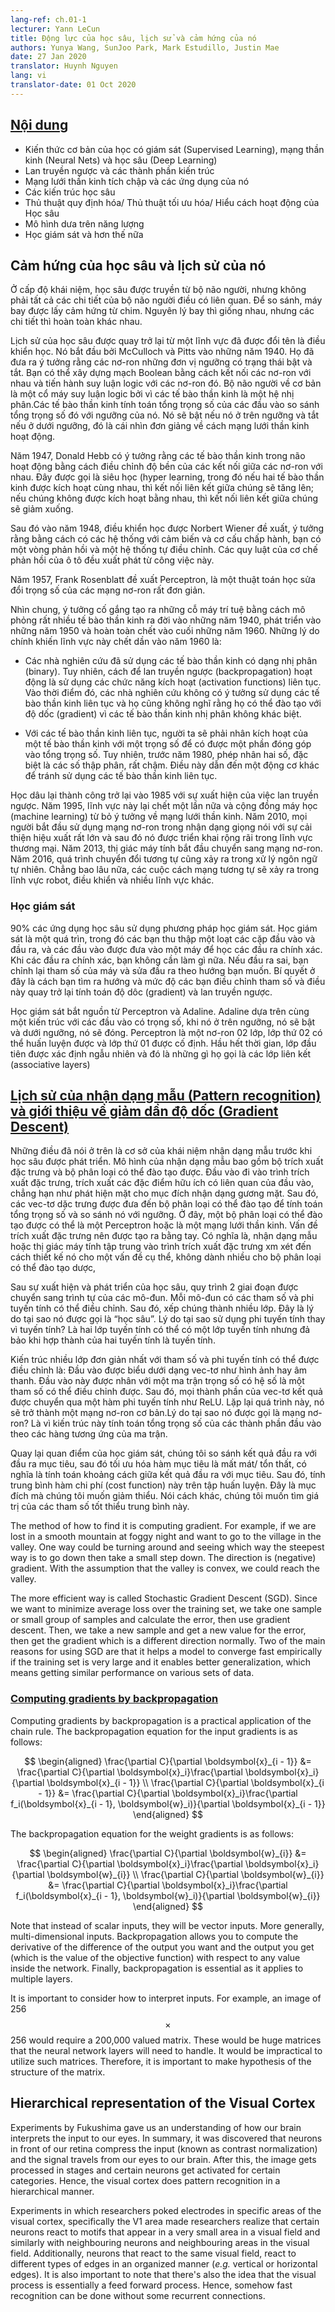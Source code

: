```yaml
---
lang-ref: ch.01-1
lecturer: Yann LeCun
title: Động lực của học sâu, lịch sử và cảm hứng của nó
authors: Yunya Wang, SunJoo Park, Mark Estudillo, Justin Mae
date: 27 Jan 2020
translator: Huynh Nguyen
lang: vi
translator-date: 01 Oct 2020
---
```



## [Nội dung](https://www.youtube.com/watch?v=0bMe_vCZo30&t=217s)

- Kiến thức cơ bản của học có giám sát (Supervised Learning), mạng thần kinh (Neural Nets) và học sâu (Deep Learning)
- Lan truyền ngược và các thành phần kiến trúc
- Mạng lưới thần kinh tích chập và các ứng dụng của nó
- Các kiến trúc học sâu
- Thủ thuật quy định hóa/ Thủ thuật tối ưu hóa/ Hiểu cách hoạt động của Học sâu
- Mô hình dưa trên năng lượng
- Học giám sát và hơn thế nữa


## Cảm hứng của học sâu và lịch sử của nó

Ở cấp độ khái niệm, học sâu được truyền từ bộ não người, nhưng không phải tất cả các chi tiết của bộ não người điều có liên quan. Để so sánh, máy bay được lấy cảm hứng từ chim. Nguyên lý bay thì giống nhau, nhưng các chi tiết thì hoàn toàn khác nhau.

Lịch sử của học sâu được quay trở lại từ một lĩnh vực đã được đổi tên là điều khiển học. Nó bắt đầu bởi McCulloch và Pitts vào những năm 1940. Họ đã đưa ra ý tưởng rằng các nơ-ron những đơn vị ngưỡng có trạng thái bật và tắt. Bạn có thể xây dựng mạch Boolean bằng cách kết nối các nơ-ron với nhau và tiến hành suy luận logic với các nơ-ron đó. Bộ não người về cơ bản là một cổ máy suy luận logic bởi vì các tế bào thần kinh là một hệ nhị phân.Các tế bào thần kinh tính toán tổng trọng số của các đầu vào so sánh tổng trọng số đó với ngưỡng của nó. Nó sẽ bật nếu nó ở trên ngưỡng và tắt nếu ở dưới ngưỡng, đó là cái nhìn đơn giảng về cách mạng lưới thần kinh hoạt động.

Năm 1947, Donald Hebb có ý tưởng rằng các tế bào thần kinh trong não hoạt động bằng cách điều chỉnh độ bền của các kết nối giữa các nơ-ron với nhau. Đây được gọi là siêu học (hyper learning, trong đó nếu hai tế bào thần kinh được kích hoạt cùng nhau, thì kết nối liên kết giữa chúng sẽ tăng lên; nếu chúng không được kích hoạt bằng nhau, thì kết nối liên kết giữa chúng sẽ giảm xuống.

Sau đó vào năm 1948, điều khiển học được Norbert Wiener đề xuất, ý tưởng rằng bằng cách có các hệ thống với cảm biến và cơ cấu chấp hành, bạn có một vòng phản hồi và một hệ thống tự điều chỉnh. Các quy luật của cơ chế phản hồi của ô tô đều xuất phát từ công việc này.

Năm 1957, Frank Rosenblatt đề xuất Perceptron, là một thuật toán học sửa đổi trọng số của các mạng nơ-ron rất đơn giản.

Nhìn chung, ý tưởng cố gắng tạo ra những cỗ máy trí tuệ bằng cách mô phỏng rất nhiều tế bào thần kinh ra đời vào những năm 1940, phát triển vào những năm 1950 và hoàn toàn chết vào cuối những năm 1960. Những lý do chính khiến lĩnh vực này chết dần vào năm 1960 là:

- Các nhà nghiên cứu đã sử dụng các tế bào thần kinh có dạng nhị phân (binary). Tuy nhiên, cách để lan truyền ngược (backpropagation) hoạt động là sử dụng các chức năng kích hoạt (activation functions) liên tục. Vào thời điểm đó, các nhà nghiên cứu không có ý tưởng sử dụng các tế bào thần kinh liên tục và họ cũng không nghĩ rằng họ có thể đào tạo với độ dốc (gradient) vì các tế bào thần kinh nhị phân không khác biệt.

- Với các tế bào thần kinh liên tục, người ta sẽ phải nhân kích hoạt của một tế bào thần kinh với một trọng số để có được một phần đóng góp vào tổng trọng số. Tuy nhiên, trước năm 1980, phép nhân hai số, đặc biệt là các số thập phân, rất chậm. Điều này dẫn đến một động cơ khác để tránh sử dụng các tế bào thần kinh liên tục.

Học dâu lại thành công trở lại vào 1985 với sự xuất hiện của việc lan truyền ngược. Năm 1995, lĩnh vực này lại chết một lần nữa và cộng đồng máy học (machine learning) từ bỏ ý tưởng về mạng lưới thần kinh. Năm 2010, mọi người bắt đầu sử dụng mạng nơ-ron trong nhận dạng giọng nói với sự cải thiện hiệu xuất rất lớn và sau đó nó được triển khai rộng rãi trong lĩnh vực thương mại. Năm 2013, thị giác máy tính bắt đầu chuyển sang mạng nơ-ron. Năm 2016, quá trình chuyển đổi tương tự cũng xảy ra trong xử lý ngôn ngữ tự nhiên. Chẳng bao lâu nữa, các cuộc cách mạng tương tự sẽ xảy ra trong lĩnh vực robot, điều khiển và nhiều lĩnh vực khác.

### Học giám sát

90% các ứng dụng học sâu sử dụng phương pháp học giám sát. Học giám sát là một quá trìn, trong đó các bạn thu thập một loạt các cặp đầu vào và đầu ra, và các đầu vào được đưa vào một máy để học các đầu ra chính xác. Khi các đầu ra chính xác, bạn không cần làm gì nữa. Nếu đầu ra sai, bạn chỉnh lại tham số của máy và sửa đầu ra theo hướng bạn muốn. Bí quyết ở đây là cách bạn tìm ra hướng và mức độ các bạn điều chỉnh tham số và điều này quay trở lại tính toán độ dôc (gradient) và lan truyền ngược.

Học giám sát bắt nguồn từ Perceptron và Adaline. Adaline dựa trên cùng một kiến trúc với các đầu vào có trọng số, khi nó ở trên ngưỡng, nó sẽ bật và dưới ngưỡng, nó sẽ đóng. Perceptron là một nơ-ron 02 lớp, lớp thứ 02 có thể huấn luyện được và lớp thứ 01 được cố định. Hầu hết thời gian, lớp đầu tiên được xác định ngẫu nhiên và đó là những gì họ gọi là các lớp liên kết (associative layers)

## [Lịch sử của nhận dạng mẫu (Pattern recognition) và giới thiệu về giảm dần độ dốc (Gradient Descent)](https://www.youtube.com/watch?v=0bMe_vCZo30&t=1461s)

Những điều đã nói ở trên là cơ sở của khái niệm nhận dạng mẫu trước khi học sâu được phát triển. Mô hình của nhận dạng mẫu bao gồm bộ trích xuất đặc trưng và bộ phân loại có thể đào tạo được. Đầu vào đi vào trình trích xuất đặc trưng, trích xuất các đặc điểm hữu ích có liên quan của đầu vào, chẳng hạn như phát hiện mặt cho mục đích nhận dạng gương mặt. Sau đó, các vec-tơ dặc trưng được đưa đến bộ phân loại có thể đào tạo để tính toán tổng trọng số và so sánh nó với ngưỡng. Ở đây, một bộ phân loại có thể đào tạo được có thể là một Perceptron hoặc là một mạng lưới thần kinh. Vấn đề trích xuất đặc trưng nên được tạo ra bằng tay. Có nghĩa là, nhận dạng mẫu hoặc thị giác máy tính tập trung vào trình trích xuất đặc trưng xm xét đến cách thiết kế nó cho một vấn đề cụ thể, không dành nhiều cho bộ phân loại có thể đào tạo dược,

Sau sự xuất hiện và phát triển của học sâu, quy trình 2 giai đoạn được chuyển sang trình tự của các mô-đun. Mỗi mô-đun có các tham số và phi tuyến tính có thể điều chỉnh. Sau đó, xếp chúng thành nhiều lớp. Đây là lý do tại sao nó được gọi là “học sâu”. Lý do tại sao sử dụng phi tuyến tính thay vì tuyến tính? Là hai lớp tuyến tính có thể có một lớp tuyến tính nhưng đả bảo khi hợp thành của hai tuyến tính là tuyến tính.

Kiến trúc nhiều lớp đơn giản nhất với tham số và phi tuyến tính có thể được điều chỉnh là: Đầu vào được biểu dưới dạng vec-tơ như hình ảnh hay âm thanh. Đầu vào này được nhân với một ma trận trọng số có hệ số là một tham số có thể điều chỉnh được. Sau đó, mọi thành phần của vec-tơ kết quả được chuyển qua một hàm phi tuyến tính như ReLU. Lặp lại quá trình này, nó sẽ trở thành một mạng nơ-ron cơ bản.Lý do tại sao nó được gọi là mạng nơ-ron? Là vì kiến trúc này tính toán tổng trọng số của các thành phần đầu vào theo các hàng tương ứng của ma trận.

Quay lại quan điểm của học giám sát, chúng tôi so sánh kết quả đầu ra với đầu ra mục tiêu, sau đó tối ưu hóa hàm mục tiêu là mất mát/ tổn thất, có nghĩa là tính toán khoảng cách giữa kết quả đầu ra với mục tiêu. Sau đó, tính trung bình hàm chi phí (cost function) này trên tập huấn luyện. Đây là mục đích mà chúng tôi muốn giảm thiểu. Nói cách khác, chúng tôi muốn tìm giá trị của các tham số tốt thiểu trung bình này.

The method of how to find it is computing gradient. For example, if we are lost in a smooth mountain at foggy night and want to go to the village in the valley. One way could be turning around and seeing which way the steepest way is to go down then take a small step down. The direction is (negative) gradient. With the assumption that the valley is convex, we could reach the valley.

The more efficient way is called Stochastic Gradient Descent (SGD). Since we want to minimize average loss over the training set, we take one sample or small group of samples and calculate the error, then use gradient descent. Then, we take a new sample and get a new value for the error, then get the gradient which is a different direction normally. Two of the main reasons for using SGD are that it helps a model to converge fast empirically if the training set is very large and it enables better generalization, which means getting similar performance on various sets of data.


### [Computing gradients by backpropagation](https://www.youtube.com/watch?v=0bMe_vCZo30&t=2336s)

Computing gradients by backpropagation is a practical application of the chain rule. The backpropagation equation for the input gradients is as follows:

$$
\begin{aligned}
\frac{\partial C}{\partial \boldsymbol{x}_{i - 1}} &= \frac{\partial C}{\partial \boldsymbol{x}_i}\frac{\partial \boldsymbol{x}_i}{\partial \boldsymbol{x}_{i - 1}} \\
\frac{\partial C}{\partial \boldsymbol{x}_{i - 1}} &= \frac{\partial C}{\partial \boldsymbol{x}_i}\frac{\partial f_i(\boldsymbol{x}_{i - 1}, \boldsymbol{w}_i)}{\partial \boldsymbol{x}_{i - 1}}
\end{aligned}
$$

The backpropagation equation for the weight gradients is as follows:

$$
\begin{aligned}
\frac{\partial C}{\partial \boldsymbol{w}_{i}} &= \frac{\partial C}{\partial \boldsymbol{x}_i}\frac{\partial \boldsymbol{x}_i}{\partial \boldsymbol{w}_{i}} \\
\frac{\partial C}{\partial \boldsymbol{w}_{i}} &= \frac{\partial C}{\partial \boldsymbol{x}_i}\frac{\partial f_i(\boldsymbol{x}_{i - 1}, \boldsymbol{w}_i)}{\partial \boldsymbol{w}_{i}}
\end{aligned}
$$

Note that instead of scalar inputs, they will be vector inputs. More generally, multi-dimensional inputs. Backpropagation allows you to compute the derivative of the difference of the output you want and the output you get (which is the value of the objective function) with respect to any value inside the network. Finally, backpropagation is essential as it applies to multiple layers.

It is important to consider how to interpret inputs. For example, an image of 256$$\times$$256 would require a 200,000 valued matrix. These would be huge matrices that the neural network layers will need to handle. It would be impractical to utilize such matrices. Therefore, it is important to make hypothesis of the structure of the matrix.


## Hierarchical representation of the Visual Cortex

Experiments by Fukushima gave us an understanding of how our brain interprets the input to our eyes. In summary, it was discovered that neurons in front of our retina compress the input (known as contrast normalization) and the signal travels from our eyes to our brain. After this, the image gets processed in stages and certain neurons get activated for certain categories. Hence, the visual cortex does pattern recognition in a hierarchical manner.

Experiments in which researchers poked electrodes in specific areas of the visual cortex, specifically the V1 area made researchers realize that certain neurons react to motifs that appear in a very small area in a visual field and similarly with neighbouring neurons and neighbouring areas in the visual field. Additionally, neurons that react to the same visual field, react to different types of edges in an organized manner (*e.g.* vertical or horizontal edges). It is also important to note that there's also the idea that the visual process is essentially a feed forward process. Hence, somehow fast recognition can be done without some recurrent connections.
